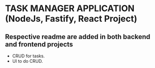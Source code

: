 # TASK MANAGER APPLICATION (NodeJs, Fastify, React Project)

## Respective readme are added in both backend and frontend projects

- CRUD for tasks.
- UI to do CRUD.
